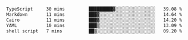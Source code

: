 <!--START_SECTION:waka-->

```txt
TypeScript     30 mins         █████████▓░░░░░░░░░░░░░░░   39.08 %
Markdown       11 mins         ███▓░░░░░░░░░░░░░░░░░░░░░   14.64 %
Cairo          11 mins         ███▓░░░░░░░░░░░░░░░░░░░░░   14.20 %
YAML           10 mins         ███▒░░░░░░░░░░░░░░░░░░░░░   13.09 %
shell script   7 mins          ██▒░░░░░░░░░░░░░░░░░░░░░░   09.20 %
```

<!--END_SECTION:waka-->